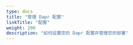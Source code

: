 ```yaml
---
type: docs
title: "管理 Dapr 配置"
linkTitle: "配置"
weight: 200
description: "如何设置您的 Dapr 配置并管理您的部署"
---
```



